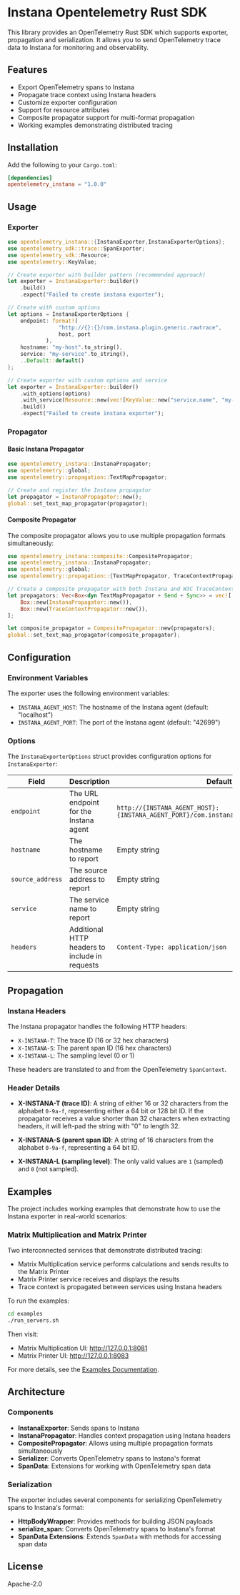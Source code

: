 # Instana Opentelemetry Rust SDK

This library provides an OpenTelemetry Rust SDK which supports exporter, propagation and serialization. It allows you to send OpenTelemetry trace data to Instana for monitoring and observability.

## Features

- Export OpenTelemetry spans to Instana
- Propagate trace context using Instana headers
- Customize exporter configuration
- Support for resource attributes
- Composite propagator support for multi-format propagation
- Working examples demonstrating distributed tracing

## Installation

Add the following to your `Cargo.toml`:

```toml
[dependencies]
opentelemetry_instana = "1.0.0"
```

## Usage

### Exporter

```rust
use opentelemetry_instana::{InstanaExporter,InstanaExporterOptions};
use opentelemetry_sdk::trace::SpanExporter;
use opentelemetry_sdk::Resource;
use opentelemetry::KeyValue;

// Create exporter with builder pattern (recommended approach)
let exporter = InstanaExporter::builder()
    .build()
    .expect("Failed to create instana exporter");

// Create with custom options
let options = InstanaExporterOptions {
    endpoint: format!(
                "http://{}:{}/com.instana.plugin.generic.rawtrace",
                host, port
            ),
    hostname: "my-host".to_string(),
    service: "my-service".to_string(),
    ..Default::default()
};

// Create exporter with custom options and service
let exporter = InstanaExporter::builder()
    .with_options(options)
    .with_service(Resource::new(vec![KeyValue::new("service.name", "my-service")]))
    .build()
    .expect("Failed to create instana exporter");
```

### Propagator

#### Basic Instana Propagator

```rust
use opentelemetry_instana::InstanaPropagator;
use opentelemetry::global;
use opentelemetry::propagation::TextMapPropagator;

// Create and register the Instana propagator
let propagator = InstanaPropagator::new();
global::set_text_map_propagator(propagator);
```

#### Composite Propagator

The composite propagator allows you to use multiple propagation formats simultaneously:

```rust
use opentelemetry_instana::composite::CompositePropagator;
use opentelemetry_instana::InstanaPropagator;
use opentelemetry::global;
use opentelemetry::propagation::{TextMapPropagator, TraceContextPropagator};

// Create a composite propagator with both Instana and W3C TraceContext formats
let propagators: Vec<Box<dyn TextMapPropagator + Send + Sync>> = vec![
    Box::new(InstanaPropagator::new()),
    Box::new(TraceContextPropagator::new()),
];

let composite_propagator = CompositePropagator::new(propagators);
global::set_text_map_propagator(composite_propagator);
```

## Configuration

### Environment Variables

The exporter uses the following environment variables:

- `INSTANA_AGENT_HOST`: The hostname of the Instana agent (default: "localhost")
- `INSTANA_AGENT_PORT`: The port of the Instana agent (default: "42699")

### Options

The `InstanaExporterOptions` struct provides configuration options for `InstanaExporter`:

| Field | Description | Default |
|-------|-------------|---------|
| `endpoint` | The URL endpoint for the Instana agent | `http://{INSTANA_AGENT_HOST}:{INSTANA_AGENT_PORT}/com.instana.plugin.generic.rawtrace` |
| `hostname` | The hostname to report | Empty string |
| `source_address` | The source address to report | Empty string |
| `service` | The service name to report | Empty string |
| `headers` | Additional HTTP headers to include in requests | `Content-Type: application/json` |

## Propagation

### Instana Headers

The Instana propagator handles the following HTTP headers:

- `X-INSTANA-T`: The trace ID (16 or 32 hex characters)
- `X-INSTANA-S`: The parent span ID (16 hex characters)
- `X-INSTANA-L`: The sampling level (0 or 1)

These headers are translated to and from the OpenTelemetry `SpanContext`.

### Header Details

- **X-INSTANA-T (trace ID)**: A string of either 16 or 32 characters from the alphabet `0-9a-f`, representing either a 64 bit or 128 bit ID. If the propagator receives a value shorter than 32 characters when extracting headers, it will left-pad the string with "0" to length 32.

- **X-INSTANA-S (parent span ID)**: A string of 16 characters from the alphabet `0-9a-f`, representing a 64 bit ID.

- **X-INSTANA-L (sampling level)**: The only valid values are `1` (sampled) and `0` (not sampled).

## Examples

The project includes working examples that demonstrate how to use the Instana exporter in real-world scenarios:

### Matrix Multiplication and Matrix Printer

Two interconnected services that demonstrate distributed tracing:
- Matrix Multiplication service performs calculations and sends results to the Matrix Printer
- Matrix Printer service receives and displays the results
- Trace context is propagated between services using Instana headers

To run the examples:

```bash
cd examples
./run_servers.sh
```

Then visit:
- Matrix Multiplication UI: http://127.0.0.1:8081
- Matrix Printer UI: http://127.0.0.1:8083

For more details, see the [Examples Documentation](docs/examples.md).

## Architecture

### Components

- **InstanaExporter**: Sends spans to Instana
- **InstanaPropagator**: Handles context propagation using Instana headers
- **CompositePropagator**: Allows using multiple propagation formats simultaneously
- **Serializer**: Converts OpenTelemetry spans to Instana's format
- **SpanData**: Extensions for working with OpenTelemetry span data

### Serialization

The exporter includes several components for serializing OpenTelemetry spans to Instana's format:

- **HttpBodyWrapper**: Provides methods for building JSON payloads
- **serialize_span**: Converts OpenTelemetry spans to Instana's format
- **SpanData Extensions**: Extends `SpanData` with methods for accessing span data

## License

Apache-2.0
